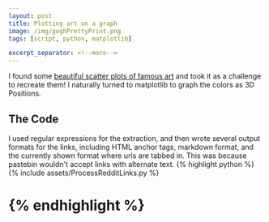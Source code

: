 ```yaml
---
layout: post
title: Plotting art on a graph
image: /img/goghPrettyPrint.png
tags: [script, python, matplotlib]

excerpt_separator: <!--more-->
---
```


I found some [beautiful scatter plots of famous art](https://imgur.com/a/aRBd1) and took it
as a challenge to recreate them! I naturally turned to matplotlib to graph the
colors as 3D Positions.
<!--more-->

## The Code
I used regular expressions for the extraction, and then wrote several output
formats for the links, including HTML anchor tags, markdown format, and the
currently shown format where urls are tabbed in. This was because pastebin
wouldn't accept links with alternate text.
{% highlight python %}
{% include assets/ProcessRedditLinks.py %}
# {% endhighlight %}
